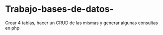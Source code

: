 # Trabajo-bases-de-datos-
Crear 4 tablas, hacer un CRUD de las mismas y generar algunas consultas en php
